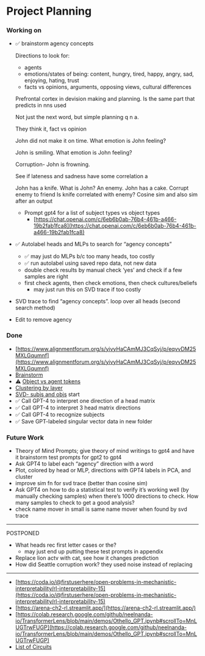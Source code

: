 # Project Planning

### Working on

- ✅ brainstorm agency concepts
    
    Directions to look for:
    
    - agents
    - emotions/states of being: content, hungry, tired, happy, angry, sad, enjoying, hating, trust
    - facts vs opinions, arguments, opposing views, cultural differences
    
    Prefrontal cortex in devision making and planning. Is the same part that predicts in nns used
    
    Not just the next word, but simple planning q n a.
    
    They think it, fact vs opinion
    
    John did not make it on time. What emotion is John feeling?
    
    John is smiling. What emotion is John feeling?
    
    Corruption- John is frowning.
    
    See if lateness and sadness have some correlation a
    
    John has a knife. What is John? An enemy. John has a cake.
    Corrupt enemy to friend
    Is knife correlated with enemy? Cosine sim and also sim after an output
    
    - Prompt gpt4 for a list of subject types vs object types
        - [https://chat.openai.com/c/6eb6b0ab-76b4-461b-a466-19b2fab1fca8](https://chat.openai.com/c/6eb6b0ab-76b4-461b-a466-19b2fab1fca8)
        
- ✅ Autolabel heads and MLPs to search for “agency concepts”
    - ✅ may just do MLPs b/c too many heads, too costly
    - ✅ run autolabel using saved repo data, not new data
    - double check results by manual check ‘yes’ and check if a few samples are right
    - first check agents, then check emotions, then check cultures/beliefs
        - may just run this on SVD trace if too costly
- SVD trace to find “agency concepts”. loop over all heads (second search method)
- Edit to remove agency

### Done

- [https://www.alignmentforum.org/s/yivyHaCAmMJ3CqSyj/p/eqvvDM25MXLGqumnf](https://www.alignmentforum.org/s/yivyHaCAmMJ3CqSyj/p/eqvvDM25MXLGqumnf)
- [Brainstorm](Brainstorm%20ebb2cabfaf5f48c59323a38a8f2802cf.md)
- ⚠️ [Object vs agent tokens](Object%20vs%20agent%20tokens%2028486adc69aa4c31b6f1dce1d931d860.md)
- [Clustering by layer](Clustering%20by%20layer%2077c19fec1e6b4450b701492d98d935e2.md)
- [SVD- subjs and objs](SVD-%20subjs%20and%20objs%20279d402ddd9d4a0a84f64fe1cca2f116.md) start
- ✅ Call GPT-4 to interpret one direction of a head matrix
- ✅ Call GPT-4 to interpret 3 head matrix directions
- ✅ Call GPT-4 to recognize subjects
- ✅ Save GPT-labeled singular vector data in new folder

### Future Work

- Theory of Mind Prompts; give theory of mind writings to gpt4 and have it brainstorm test prompts for gpt2 to gpt4
- Ask GPT4 to label each “agency” direction with a word
- Plot, colored by head or MLP, directions with GPT4 labels in PCA, and cluster
- improve sim fn for svd trace (better than cosine sim)
- Ask GPT4 on how to do a statistical test to verify it’s working well (by manually checking samples) when there’s 1000 directions to check. How many samples to check to get a good analysis?
- check name mover in small is same name mover when found by svd trace

---

POSTPONED

- What heads rec first letter cases or the?
    - may just end up putting these test prompts in appendix
- Replace lion actv with cat, see how it changes prediction
- How did Seattle corruption work? they used noise instead of replacing

---

- [https://coda.io/@firstuserhere/open-problems-in-mechanistic-interpretability/rl-interpretability-15](https://coda.io/@firstuserhere/open-problems-in-mechanistic-interpretability/rl-interpretability-15)
- [https://arena-ch2-rl.streamlit.app/](https://arena-ch2-rl.streamlit.app/)
- [https://colab.research.google.com/github/neelnanda-io/TransformerLens/blob/main/demos/Othello_GPT.ipynb#scrollTo=MnLUGTrwFUGP](https://colab.research.google.com/github/neelnanda-io/TransformerLens/blob/main/demos/Othello_GPT.ipynb#scrollTo=MnLUGTrwFUGP)
- [List of Circuits](https://www.notion.so/List-of-Circuits-5d420f64bdbf45bb9312c576225c701b?pvs=21)
